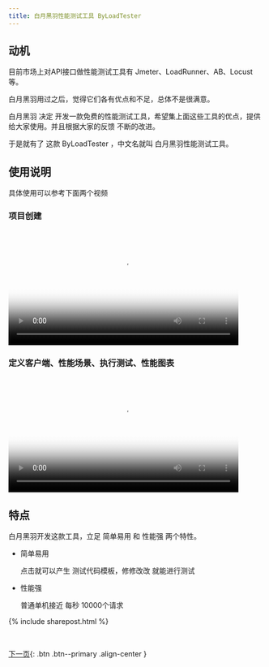 ```yaml
---
title: 白月黑羽性能测试工具 ByLoadTester
---
```



## 动机

目前市场上对API接口做性能测试工具有 Jmeter、LoadRunner、AB、Locust等。

白月黑羽用过之后，觉得它们各有优点和不足，总体不是很满意。

白月黑羽 决定 开发一款免费的性能测试工具，希望集上面这些工具的优点，提供给大家使用。并且根据大家的反馈 不断的改进。

于是就有了 这款 ByLoadTester ，中文名就叫 白月黑羽性能测试工具。




## 使用说明

具体使用可以参考下面两个视频

### 项目创建

<video src="http://v.python666.vip/video/o/perf/mploadtest-01.mp4"  style="width: 90%;" controls controlsList="nodownload" oncontextmenu="return false;" preload="metadata" poster="{{ site.video_cover }}"></video>
<br>

### 定义客户端、性能场景、执行测试、性能图表

<video src="http://v.python666.vip/video/o/perf/mploadtest-02.mp4"  style="width: 90%;" controls controlsList="nodownload" oncontextmenu="return false;" preload="metadata" poster="{{ site.video_cover }}"></video>
<br>


## 特点

白月黑羽开发这款工具，立足 简单易用  和 性能强 两个特性。

- 简单易用

  点击就可以产生 测试代码模板，修修改改 就能进行测试

- 性能强  

  普通单机接近 每秒 10000个请求

<!-- ## 消息间数据传递

## 使用大量测试用户 -->


{% include sharepost.html %}

<br>

[下一页](/doc/tutorial/o/mysql/02/){: .btn .btn--primary .align-center }